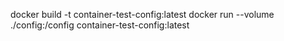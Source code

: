 docker build -t container-test-config:latest
docker run --volume ./config:/config container-test-config:latest

